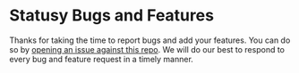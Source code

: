 # Statusy Bugs and Features 

Thanks for taking the time to report bugs and add your features. You can do so by [opening an issue against this repo](https://github.com/getstatusy/bugs-and-features/issues). We will do our best to respond to every bug and feature request in a timely manner. 

